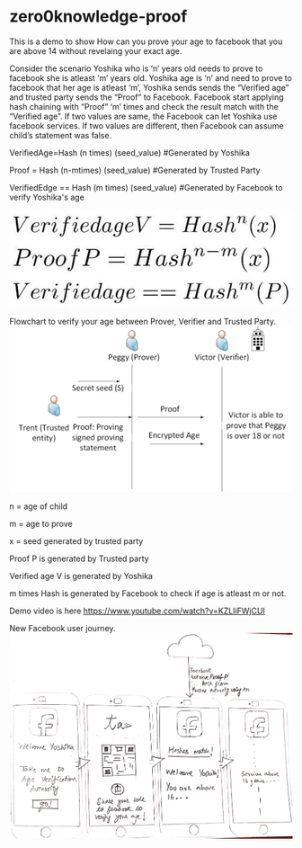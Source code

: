 # zero0knowledge-proof

This is a demo to show How can you prove your age to facebook that you are above 14 without revelaing your exact age.

Consider the scenario Yoshika who is ‘n’ years old needs to prove to facebook she is atleast ‘m’ years old.
Yoshika age is ‘n’ and need to prove to facebook that her age is  atleast ‘m’, Yoshika sends sends the “Verified age” and trusted party sends the “Proof” to Facebook. Facebook start applying hash chaining with “Proof” ‘m’ times and check the result match with the “Verified age”. If two values are same, the Facebook can let Yoshika use facebook services. If two values are different, then Facebook can assume child’s statement was false.   

VerifiedAge=Hash (n times) (seed_value) #Generated by Yoshika

Proof = Hash (n-mtimes) (seed_value) #Generated by Trusted Party

VerifiedEdge == Hash (m times) (seed_value) #Generated by Facebook to verify Yoshika's age

![Hashing](https://raw.githubusercontent.com/mastermindankur/zero0knowledge-proof/master/Picture1.jpg)

Flowchart to verify your age between Prover, Verifier and Trusted Party.
![Flowchart](https://raw.githubusercontent.com/mastermindankur/zero0knowledge-proof/master/Picture3.png)

n = age of child

m = age to prove

x = seed generated by trusted party

Proof P is generated by Trusted party

Verified age V is generated by Yoshika

m times Hash is generated by Facebook to check if age is atleast m or not.

Demo video is here
https://www.youtube.com/watch?v=KZLIiFWjCUI

New Facebook user journey.
![New Facebook Journey](https://raw.githubusercontent.com/mastermindankur/zero0knowledge-proof/master/New%20Doc%202019-09-01%2017.39.55.jpg)

